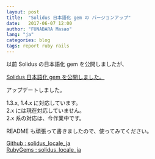 ```yaml
---
layout: post
title:  "Solidus 日本語化 gem の バージョンアップ"
date:   2017-06-07 12:00
author: "FUNABARA Masao"
lang: "ja"
categories: blog
tags: report ruby rails
---
```


以前 Solidus の日本語化 gem を公開しましたが、

[Solidus 日本語化 gem を公開しました。](/blog/2016/08/04/solidus.html)

アップデートしました。

1.3.x, 1.4.x に対応しています。  
2.x には現在対応していません。  
2.x 系の対応は、今作業中です。

README も頑張って書きましたので、使ってみてください。

[Github : solidus_locale_ja](https://github.com/masoo/solidus_locale_ja)  
[RubyGems : solidus_locale_ja](https://rubygems.org/gems/solidus_locale_ja)
